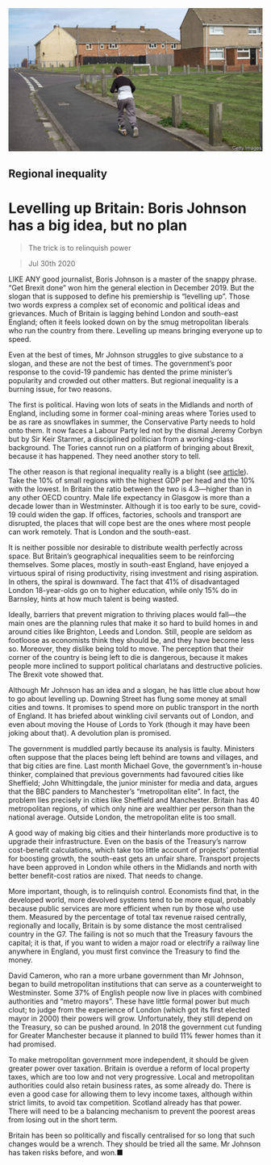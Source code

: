![](./images/20200801_CVP001.jpg)

## Regional inequality

# Levelling up Britain: Boris Johnson has a big idea, but no plan

> The trick is to relinquish power

> Jul 30th 2020

LIKE ANY good journalist, Boris Johnson is a master of the snappy phrase. “Get Brexit done” won him the general election in December 2019. But the slogan that is supposed to define his premiership is “levelling up”. Those two words express a complex set of economic and political ideas and grievances. Much of Britain is lagging behind London and south-east England; often it feels looked down on by the smug metropolitan liberals who run the country from there. Levelling up means bringing everyone up to speed.

Even at the best of times, Mr Johnson struggles to give substance to a slogan, and these are not the best of times. The government’s poor response to the covid-19 pandemic has dented the prime minister’s popularity and crowded out other matters. But regional inequality is a burning issue, for two reasons.

The first is political. Having won lots of seats in the Midlands and north of England, including some in former coal-mining areas where Tories used to be as rare as snowflakes in summer, the Conservative Party needs to hold onto them. It now faces a Labour Party led not by the dismal Jeremy Corbyn but by Sir Keir Starmer, a disciplined politician from a working-class background. The Tories cannot run on a platform of bringing about Brexit, because it has happened. They need another story to tell.

The other reason is that regional inequality really is a blight (see [article](https://www.economist.com//node/21790230)). Take the 10% of small regions with the highest GDP per head and the 10% with the lowest. In Britain the ratio between the two is 4.3—higher than in any other OECD country. Male life expectancy in Glasgow is more than a decade lower than in Westminster. Although it is too early to be sure, covid-19 could widen the gap. If offices, factories, schools and transport are disrupted, the places that will cope best are the ones where most people can work remotely. That is London and the south-east.

It is neither possible nor desirable to distribute wealth perfectly across space. But Britain’s geographical inequalities seem to be reinforcing themselves. Some places, mostly in south-east England, have enjoyed a virtuous spiral of rising productivity, rising investment and rising aspiration. In others, the spiral is downward. The fact that 41% of disadvantaged London 18-year-olds go on to higher education, while only 15% do in Barnsley, hints at how much talent is being wasted.

Ideally, barriers that prevent migration to thriving places would fall—the main ones are the planning rules that make it so hard to build homes in and around cities like Brighton, Leeds and London. Still, people are seldom as footloose as economists think they should be, and they have become less so. Moreover, they dislike being told to move. The perception that their corner of the country is being left to die is dangerous, because it makes people more inclined to support political charlatans and destructive policies. The Brexit vote showed that.

Although Mr Johnson has an idea and a slogan, he has little clue about how to go about levelling up. Downing Street has flung some money at small cities and towns. It promises to spend more on public transport in the north of England. It has briefed about winkling civil servants out of London, and even about moving the House of Lords to York (though it may have been joking about that). A devolution plan is promised.

The government is muddled partly because its analysis is faulty. Ministers often suppose that the places being left behind are towns and villages, and that big cities are fine. Last month Michael Gove, the government’s in-house thinker, complained that previous governments had favoured cities like Sheffield; John Whittingdale, the junior minister for media and data, argues that the BBC panders to Manchester’s “metropolitan elite”. In fact, the problem lies precisely in cities like Sheffield and Manchester. Britain has 40 metropolitan regions, of which only nine are wealthier per person than the national average. Outside London, the metropolitan elite is too small.

A good way of making big cities and their hinterlands more productive is to upgrade their infrastructure. Even on the basis of the Treasury’s narrow cost-benefit calculations, which take too little account of projects’ potential for boosting growth, the south-east gets an unfair share. Transport projects have been approved in London while others in the Midlands and north with better benefit-cost ratios are nixed. That needs to change.

More important, though, is to relinquish control. Economists find that, in the developed world, more devolved systems tend to be more equal, probably because public services are more efficient when run by those who use them. Measured by the percentage of total tax revenue raised centrally, regionally and locally, Britain is by some distance the most centralised country in the G7. The failing is not so much that the Treasury favours the capital; it is that, if you want to widen a major road or electrify a railway line anywhere in England, you must first convince the Treasury to find the money.

David Cameron, who ran a more urbane government than Mr Johnson, began to build metropolitan institutions that can serve as a counterweight to Westminster. Some 37% of English people now live in places with combined authorities and “metro mayors”. These have little formal power but much clout; to judge from the experience of London (which got its first elected mayor in 2000) their powers will grow. Unfortunately, they still depend on the Treasury, so can be pushed around. In 2018 the government cut funding for Greater Manchester because it planned to build 11% fewer homes than it had promised.

To make metropolitan government more independent, it should be given greater power over taxation. Britain is overdue a reform of local property taxes, which are too low and not very progressive. Local and metropolitan authorities could also retain business rates, as some already do. There is even a good case for allowing them to levy income taxes, although within strict limits, to avoid tax competition. Scotland already has that power. There will need to be a balancing mechanism to prevent the poorest areas from losing out in the short term.

Britain has been so politically and fiscally centralised for so long that such changes would be a wrench. They should be tried all the same. Mr Johnson has taken risks before, and won.■